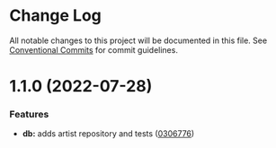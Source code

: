 # Change Log

All notable changes to this project will be documented in this file.
See [Conventional Commits](https://conventionalcommits.org) for commit guidelines.

# 1.1.0 (2022-07-28)


### Features

* **db:** adds artist repository and tests ([0306776](https://github.com/lffloyd/lerna-test/commit/030677606692cd2b0336bd929be534746bec22d6))
